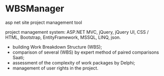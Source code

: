 # WBSManager
asp net site project management tool

 project management system: ASP.NET MVC, jQuery, jQuery UI, CSS / HTML, Bootstrap, EntityFramework, MSSQL, LINQ, json.
- building Work Breakdown Structure (WBS);
- comparison of several (WBS) by expert method of paired comparisons Saati;
- assessment of the complexity of work packages by Delphi;
- management of user rights in the project.
